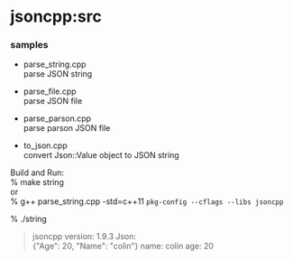 jsoncpp:src
===============


### samples
- parse_string.cpp <br/>
parse JSON string <br/>

- parse_file.cpp <br/>
parse JSON file <br/>

- parse_parson.cpp <br/>
parse parson JSON file <br/>

- to_json.cpp <br/>
convert  Json::Value object to JSON string <br/>


Build and Run:  <br/>
% make string <br/>
or <br/>
% g++ parse_string.cpp -std=c++11 `pkg-config --cflags --libs jsoncpp` <br/>

% ./string <br/>
> jsoncpp version: 1.9.3 
> Json:  
> {"Age": 20, "Name": "colin"} 
> name: colin 
> age: 20 

